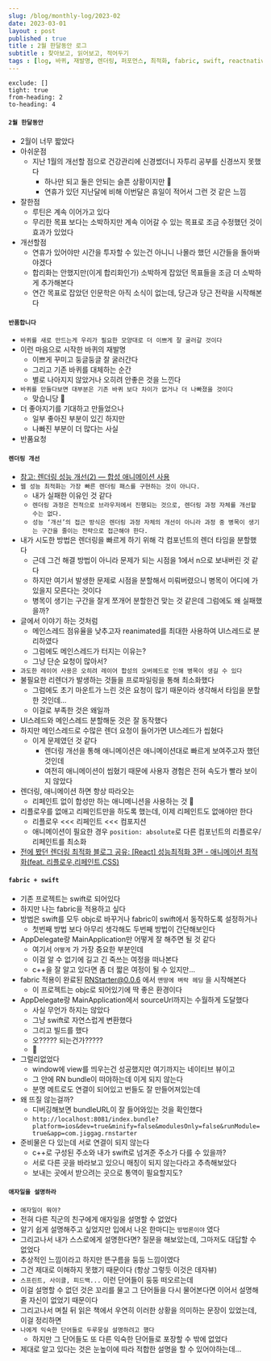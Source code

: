 ```yaml
---
slug: /blog/monthly-log/2023-02
date: 2023-03-01
layout : post
published : true
title : 2월 한달동안 로그
subtitle : 찾아보고, 읽어보고, 적어두기
tags : [log, 바퀴, 재발명, 렌더링, 퍼포먼스, 최적화, fabric, swift, reactnative, 애자일]
---
```

```toc
exclude: []
tight: true
from-heading: 2
to-heading: 4
```

#### `2월 한달동안`
- 2월이 너무 짧았다
- 아쉬운점
  - 지난 1월의 개선할 점으로 건강관리에 신경썼더니 자투리 공부를 신경쓰지 못했다
	- 하나만 되고 둘은 안되는 슬픈 상황이지만 🙈
	- 연휴가 있던 지난달에 비해 이번달은 휴일이 적어서 그런 것 같은 느낌
- 잘한점
	- 루틴은 계속 이어가고 있다
	- 무리한 목표 보다는 소박하지만 계속 이어갈 수 있는 목표로 조금 수정했던 것이 효과가 있었다
- 개선할점
	- 연휴가 있어야만 시간을 투자할 수 있는건 아니니 나몰라 했던 시간들을 돌아봐야겠다
	- 합리화는 안했지만(이게 합리화인가) 소박하게 잡았던 목표들을 조금 더 소박하게 추가해본다
	- 연간 목표로 잡았던 인문학은 아직 소식이 없는데, 당근과 당근 전략을 시작해본다


#### `반품합니다`
- `바퀴를 새로 만드는게 우리가 필요한 모양대로 더 이쁘게 잘 굴러갈 것이다`
- 이런 마음으로 시작한 바퀴의 재발명
	- 이쁘게 꾸미고 둥글둥글 잘 굴러간다
	- 그리고 기존 바퀴를 대체하는 순간
	- 별로 나아지지 않았거나 오히려 안좋은 것을 느낀다
- `바퀴를 만들다보면 대부분은 기존 바퀴 보다 차이가 없거나 더 나빠졌을 것이다`
	- 맞습니당 🙈
- 더 좋아지기를 기대하고 만들었으나
	- 일부 좋아진 부분이 있긴 하지만
	- 나빠진 부분이 더 많다는 사실
- 반품요청


#### `렌더링 개선`
- [참고: 렌더링 성능 개선(2) — 합성 애니메이션 사용](https://so-so.dev/web/browser-rendering-performance/)
- `웹 성능 최적화는 가장 빠른 렌더링 패스를 구현하는 것이 아니다.`
	- 내가 실패한 이유인 것 같다
	- `렌더링 과정은 전적으로 브라우저에서 진행되는 것으로, 렌더링 과정 자체를 개선할 수는 없다.`
	- `성능 ‘개선’의 접근 방식은 렌더링 과정 자체의 개선이 아니라 과정 중 병목이 생기는 구간을 줄이는 전략으로 접근해야 한다.`
- 내가 시도한 방법은 렌더링을 빠르게 하기 위해 각 컴포넌트의 렌더 타임을 분할했다
	- 근데 그건 해결 방법이 아니라 문제가 되는 시점을 1에서 n으로 보내버린 것 같다
	- 하지만 여기서 발생한 문제로 시점을 분할해서 미뤄버렸으니 병목이 어디에 가있을지 모른다는 것이다
	- 병목이 생기는 구간을 잘게 쪼개어 분할한건 맞는 것 같은데 그럼에도 왜 실패했을까?
- 글에서 이야기 하는 것처럼
	- 메인스레드 점유율을 낮추고자 reanimated를 최대한 사용하여 UI스레드로 분리하였다
	- 그럼에도 메인스레드가 터지는 이유는?
	- 그냥 단순 요청이 많아서?
- `과도한 레이어 사용은 오히려 레이어 합성의 오버헤드로 인해 병목이 생길 수 있다`
- 불필요한 리렌더가 발생하는 것들을 프로파일링을 통해 최소화했다
	- 그럼에도 초기 마운트가 느린 것은 요청이 많기 때문이라 생각해서 타임을 분할한 것인데...
	- 이걸로 부족한 것은 왜일까
- UI스레드와 메인스레드 분할해둔 것은 잘 동작했다
- 하지만 메인스레드로 수많은 렌더 요청이 들어가면 UI스레드가 씹혔다
  - 이게 문제였던 것 같다
	- 렌더링 개선을 통해 애니메이션은 애니메이션대로 빠르게 보여주고자 했던 것인데
	- 여전히 애니메이션이 씹혔기 때문에 사용자 경험은 전혀 속도가 빨라 보이지 않았다
- 렌더링, 애니메이션 하면 항상 따라오는
	- 리페인트 없이 합성만 하는 애니메니션을 사용하는 것 🤔
- 리플로우를 없애고 리페인트만을 하도록 했는데, 이제 리페인트도 없애야만 한다
	- 리플로우 <<< 리페인트 <<< 컴포지션
	- 애니메이션이 필요한 경우 `position: absolute`로 다른 컴포넌트의 리플로우/리페인트를 최소화
- [전에 봤던 렌더링 최적화 블로그 공유: [React] 성능최적화 3편 - 애니메이션 최적화(feat. 리플로우,리페인트,CSS)](https://velog.io/@shin6403/React-%EC%84%B1%EB%8A%A5%EC%B5%9C%EC%A0%81%ED%99%94-3%ED%8E%B8-%EC%95%A0%EB%8B%88%EB%A9%94%EC%9D%B4%EC%85%98-%EC%B5%9C%EC%A0%81%ED%99%94feat.-CSS)


#### `fabric + swift`
- 기존 프로젝트는 swift로 되어있다
- 하지만 나는 fabric을 적용하고 싶다
- 방법은 swift를 모두 objc로 바꾸거나 fabric이 swift에서 동작하도록 설정하거나
	- 첫번째 방법 보다 아무리 생각해도 두번째 방법이 간단해보인다
- AppDelegate랑 MainApplication만 어떻게 잘 해주면 될 것 같다
	- 여기서 `어떻게` 가 가장 중요한 부분인데
	- 이걸 알 수 없기에 길고 긴 죽쓰는 여정을 떠나본다
	- c++을 잘 알고 있다면 좀 더 짧은 여정이 될 수 있지만...
- fabric 적용이 완료된 [RNStarter@0.0.6](https://github.com/jiggag/react-native-starter/releases/tag/0.0.6) 에서 `맨땅에 벼락 헤딩` 을 시작해본다
	- 이 프로젝트는 objc로 되어있기에 딱 좋은 환경이다
- AppDelegate랑 MainApplication에서 sourceUrl까지는 수월하게 도달했다
	- 사실 무언가 하지는 않았다
	- 그냥 swift로 자연스럽게 변환했다
	- 그리고 빌드를 했다
	- 오????? 되는건가?????
	- 🥳
- 그럴리없었다
	- window에 view를 띄우는건 성공했지만 여기까지는 네이티브 뷰이고
	- 그 안에 RN bundle이 떠야하는데 이게 되지 않는다
	- 분명 메트로도 연결이 되어있고 번들도 잘 만들어져있는데
- 왜 뜨질 않는걸까?
	- 디버깅해보면 bundleURL이 잘 들어와있는 것을 확인했다
	- `http://localhost:8081/index.bundle?platform=ios&dev=true&minify=false&modulesOnly=false&runModule=true&app=com.jiggag.rnstarter`
- 준비물은 다 있는데 서로 연결이 되지 않는다
	- c++로 구성된 주소와 내가 swift로 넘겨준 주소가 다를 수 있을까?
	- 서로 다른 곳을 바라보고 있으니 매칭이 되지 않는다라고 추측해보았다
	- 보내는 곳에서 받으려는 곳으로 통역이 필요할지도?


#### `애자일을 설명하라`
- `애자일이 뭐야?`
- 전혀 다른 직군의 친구에게 애자일을 설명할 수 없었다
- 알기 쉽게 설명해주고 싶었지만 입에서 나온 한마디는 `방법론이야` 였다
- 그리고나서 내가 스스로에게 설명한다면? 질문을 해보았는데, 그마저도 대답할 수 없었다
- 추상적인 느낌이라고 하지만 뜬구름을 둥둥 느낌이였다
- 그건 제대로 이해하지 못했기 때문이다 (항상 그렇듯 이것은 데자뷰)
- `스프린트, 사이클, 피드백...` 이런 단어들이 둥둥 떠오르는데
- 이걸 설명할 수 없던 것은 꼬리를 물고 그 단어들을 다시 물어본다면 이어서 설명해줄 자신이 없었기 때문이다
- 그리고나서 며칠 뒤 읽은 책에서 우연히 이러한 상황을 의미하는 문장이 있었는데, 이걸 정리하면
- `나에게 익숙한 단어들로 두루뭉실 설명하려고 했다`
	- 하지만 그 단어들도 또 다른 익숙한 단어들로 포장할 수 밖에 없었다
- 제대로 알고 있다는 것은 눈높이에 따라 적합한 설명을 할 수 있어야하는데...